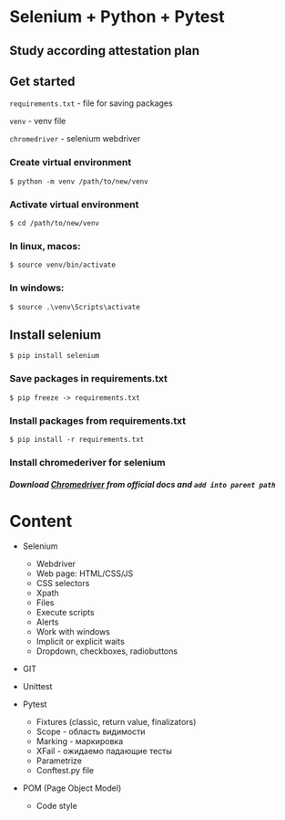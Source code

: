 # Selenium + Python + Pytest
## Study according attestation plan

## Get started
`requirements.txt` - file for saving packages

`venv` - venv file

`chromedriver` - selenium webdriver

### Create virtual environment
    $ python -m venv /path/to/new/venv
### Activate virtual environment
    $ cd /path/to/new/venv
### In linux, macos:
    $ source venv/bin/activate
### In windows:
    $ source .\venv\Scripts\activate

## Install selenium
    $ pip install selenium

### Save packages in requirements.txt
    $ pip freeze -> requirements.txt
### Install packages from requirements.txt
    $ pip install -r requirements.txt

### Install chromederiver for selenium
##### Download [Chromedriver](https://chromedriver.chromium.org/downloads) from official docs and `add into parent path`

# Content
- Selenium
    - Webdriver
    - Web page: HTML/CSS/JS
    - CSS selectors
    - Xpath 
    - Files
    - Execute scripts
    - Alerts
    - Work with windows
    - Implicit or explicit waits
    - Dropdown, checkboxes, radiobuttons
    
- GIT
- Unittest
- Pytest
    - Fixtures (classic, return value, finalizators)
    - Scope - область видимости
    - Marking - маркировка
    - XFail - ожидаемо падающие тесты
    - Parametrize
    - Conftest.py file
    
- POM (Page Object Model)
    - Code style
    


    
